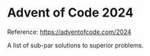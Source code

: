 # Advent of Code 2024

Reference: https://adventofcode.com/2024

A list of sub-par solutions to superior problems.